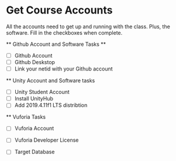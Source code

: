 # Get Course Accounts

All the accounts need to get up and running with the class. Plus, the software. Fill in the checkboxes when complete.

** Github Account and Software Tasks **
- [ ] Github Account
- [ ] Github Deskstop
- [ ] Link your netid with your Github account

** Unity Account and Software tasks
- [ ] Unity Student Account
- [ ] Install UnityHub
- [ ] Add 2019.4.11f1 LTS distribtion

** Vuforia Tasks
- [ ] Vuforia Account
- [ ] Vuforia Developer License
- [ ] Target Database
 

